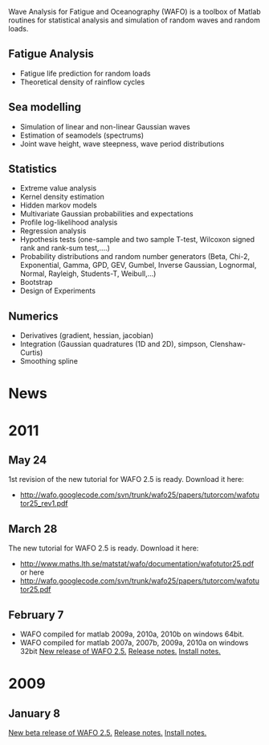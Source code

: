 Wave Analysis for Fatigue and Oceanography (WAFO) is a toolbox of Matlab routines for statistical analysis and simulation of random waves and random loads.

## Fatigue Analysis ##
  * Fatigue life prediction for random loads
  * Theoretical density of rainflow cycles

## Sea modelling ##
  * Simulation of linear and non-linear Gaussian waves
  * Estimation of seamodels (spectrums)
  * Joint wave height, wave steepness, wave period distributions

## Statistics ##
  * Extreme value analysis
  * Kernel density estimation
  * Hidden markov models
  * Multivariate Gaussian probabilities and expectations
  * Profile log-likelihood analysis
  * Regression analysis
  * Hypothesis tests (one-sample and two sample T-test, Wilcoxon signed rank and rank-sum  test,....)
  * Probability distributions and random number generators (Beta, Chi-2, Exponential, Gamma, GPD, GEV, Gumbel, Inverse Gaussian, Lognormal, Normal, Rayleigh, Students-T, Weibull,...)
  * Bootstrap
  * Design of Experiments

## Numerics ##
  * Derivatives (gradient, hessian, jacobian)
  * Integration (Gaussian quadratures (1D and 2D), simpson, Clenshaw-Curtis)
  * Smoothing spline

# News #


# 2011 #
## May 24 ##
1st revision of the new tutorial for WAFO 2.5 is ready.
Download it here:
  * http://wafo.googlecode.com/svn/trunk/wafo25/papers/tutorcom/wafotutor25_rev1.pdf

## March 28 ##
The new tutorial for WAFO 2.5 is ready.
Download it here:
  * http://www.maths.lth.se/matstat/wafo/documentation/wafotutor25.pdf
or here
  * http://wafo.googlecode.com/svn/trunk/wafo25/papers/tutorcom/wafotutor25.pdf

## February 7 ##
  * WAFO compiled for matlab 2009a, 2010a, 2010b on windows 64bit.
  * WAFO compiled for matlab 2007a, 2007b, 2009a, 2010a on windows 32bit
[New release of WAFO 2.5.](http://wafo.googlecode.com/files/wafo25.7z)
[Release notes.](http://code.google.com/p/wafo/wiki/ReleaseNotesWAFO_25)
[Install notes.](http://code.google.com/p/wafo/wiki/InstallNotesWAFO_25)


# 2009 #
## January 8 ##
[New beta release of WAFO 2.5.](http://wafo.googlecode.com/files/wafo_2.5_beta.7z)
[Release notes.](http://code.google.com/p/wafo/wiki/ReleaseNotesWAFO_25_beta)
[Install notes.](http://code.google.com/p/wafo/wiki/InstallNotesWAFO_25_beta)
